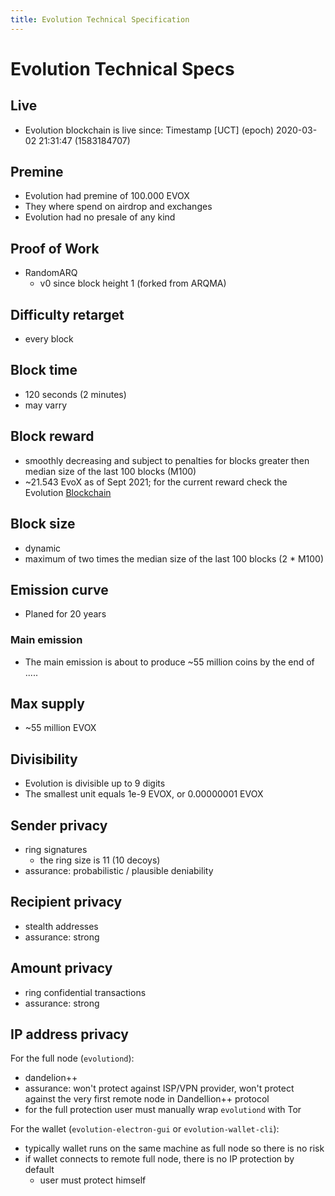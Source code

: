 ```yaml
---
title: Evolution Technical Specification
---
```

# Evolution Technical Specs

## Live

* Evolution blockchain is live since:
Timestamp [UCT] (epoch)
2020-03-02 21:31:47 (1583184707) 

## Premine

* Evolution had premine of 100.000 EVOX
* They where spend on airdrop and exchanges
* Evolution had no presale of any kind

## Proof of Work

* RandomARQ
    * v0 since block height 1 (forked from ARQMA)

## Difficulty retarget

* every block

## Block time

* 120 seconds (2 minutes)
* may varry

## Block reward

* smoothly decreasing and subject to penalties for blocks greater then median size of the last 100 blocks (M100)
* ~21.543 EvoX as of Sept 2021; for the current reward check the Evolution [Blockchain](https://explorer.evolution-network.org/)

## Block size

* dynamic
* maximum of two times the median size of the last 100 blocks (2 * M100)

## Emission curve

* Planed for 20 years

### Main emission

* The main emission is about to produce ~55 million coins by the end of .....

## Max supply

* ~55 million EVOX 

## Divisibility

* Evolution is divisible up to 9 digits
* The smallest unit equals 1e-9 EVOX, or 0.00000001 EVOX

## Sender privacy

* ring signatures
    * the ring size is 11 (10 decoys)
* assurance: probabilistic / plausible deniability

## Recipient privacy

* stealth addresses
* assurance: strong

## Amount privacy

* ring confidential transactions
* assurance: strong

## IP address privacy

For the full node (`evolutiond`):

* dandelion++
* assurance: won't protect against ISP/VPN provider, won't protect against the very first remote node in Dandellion++ protocol
* for the full protection user must manually wrap `evolutiond` with Tor

For the wallet (`evolution-electron-gui` or `evolution-wallet-cli`):

* typically wallet runs on the same machine as full node so there is no risk
* if wallet connects to remote full node, there is no IP protection by default
    * user must protect himself
